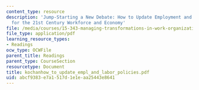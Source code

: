 ```yaml
---
content_type: resource
description: 'Jump-Starting a New Debate: How to Update Employment and Labor Policies
  for the 21st Century Workforce and Economy'
file: /media/courses/15-343-managing-transformations-in-work-organizations-and-society-spring-2002/abcf9383e7a1517d1e1eaa25443e8641_kochanhow_to_update_empl_and_labor_policies.pdf
file_type: application/pdf
learning_resource_types:
- Readings
ocw_type: OCWFile
parent_title: Readings
parent_type: CourseSection
resourcetype: Document
title: kochanhow_to_update_empl_and_labor_policies.pdf
uid: abcf9383-e7a1-517d-1e1e-aa25443e8641
---
```

